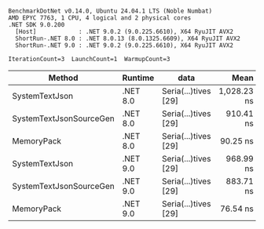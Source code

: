 ```

BenchmarkDotNet v0.14.0, Ubuntu 24.04.1 LTS (Noble Numbat)
AMD EPYC 7763, 1 CPU, 4 logical and 2 physical cores
.NET SDK 9.0.200
  [Host]            : .NET 9.0.2 (9.0.225.6610), X64 RyuJIT AVX2
  ShortRun-.NET 8.0 : .NET 8.0.13 (8.0.1325.6609), X64 RyuJIT AVX2
  ShortRun-.NET 9.0 : .NET 9.0.2 (9.0.225.6610), X64 RyuJIT AVX2

IterationCount=3  LaunchCount=1  WarmupCount=3  

```
| Method                  | Runtime  | data                 | Mean        | Error     | StdDev   | Min         | Max         | Gen0   | Allocated |
|------------------------ |--------- |--------------------- |------------:|----------:|---------:|------------:|------------:|-------:|----------:|
| SystemTextJson          | .NET 8.0 | Seria(...)tives [29] | 1,028.23 ns | 69.059 ns | 3.785 ns | 1,025.75 ns | 1,032.59 ns | 0.0267 |     464 B |
| SystemTextJsonSourceGen | .NET 8.0 | Seria(...)tives [29] |   910.41 ns | 36.540 ns | 2.003 ns |   908.37 ns |   912.38 ns | 0.0334 |     568 B |
| MemoryPack              | .NET 8.0 | Seria(...)tives [29] |    90.25 ns |  4.668 ns | 0.256 ns |    89.97 ns |    90.47 ns | 0.0072 |     120 B |
| SystemTextJson          | .NET 9.0 | Seria(...)tives [29] |   968.99 ns | 59.592 ns | 3.266 ns |   966.09 ns |   972.53 ns | 0.0267 |     464 B |
| SystemTextJsonSourceGen | .NET 9.0 | Seria(...)tives [29] |   883.71 ns | 21.067 ns | 1.155 ns |   882.75 ns |   884.99 ns | 0.0334 |     568 B |
| MemoryPack              | .NET 9.0 | Seria(...)tives [29] |    76.54 ns |  1.318 ns | 0.072 ns |    76.48 ns |    76.62 ns | 0.0072 |     120 B |
